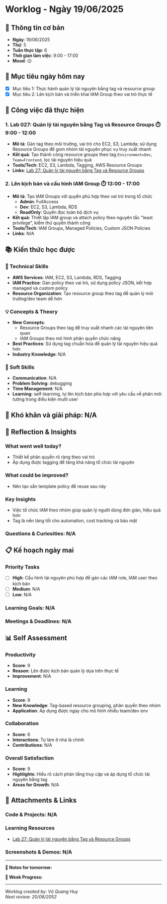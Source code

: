 # Worklog - Ngày 19/06/2025

## 📅 Thông tin cơ bản
- **Ngày**: 19/06/2025
- **Thứ**: 5
- **Tuần thực tập**: 6
- **Thời gian làm việc**: 9:00 - 17:00
- **Mood**: 😐

## 🎯 Mục tiêu ngày hôm nay
- [x] Mục tiêu 1: Thực hành quản lý tài nguyên bằng tag và resource group
- [x] Mục tiêu 2: Lên kịch bản và triển khai IAM Group theo vai trò thực tế 

## 💼 Công việc đã thực hiện

### 1. Lab 027: Quản lý tài nguyên bằng Tag và Resource Groups ⏱️ 9:00 - 12:00
- **Mô tả**: Gán tag theo môi trường, vai trò cho EC2, S3, Lambda; sử dụng Resource Groups để gom nhóm tài nguyên phục vụ truy xuất nhanh
- **Kết quả**: Tạo thành công resource groups theo tag `Environment=Dev`, `Team=Frontend`, lọc tài nguyên hiệu quả  
- **Tools/Tech**: EC2, S3, Lambda, Tagging, AWS Resource Groups  
- **Links**: [Lab 27: Quản lý tài nguyên bằng Tag và Resource Groups](https://000027.awsstudygroup.com/vi/)

### 2. Lên kịch bản và cấu hình IAM Group ⏱️ 13:00 - 17:00
- **Mô tả**: Tạo IAM Groups với quyền phù hợp theo vai trò trong tổ chức
  - **Admin**: FullAccess  
  - **Dev**: EC2, S3, Lambda, RDS  
  - **ReadOnly**: Quyền đọc toàn bộ dịch vụ 
- **Kết quả**: Thiết lập IAM group và attach policy theo nguyên tắc "least privilege", kiểm thử quyền thành công
- **Tools/Tech**: IAM Groups, Managed Policies, Custom JSON Policies
- **Links**: N/A

## 📚 Kiến thức học được

### 🔧 Technical Skills
- **AWS Services**: IAM, EC2, S3, Lambda, RDS, Tagging  
- **IAM Practice**: Gán policy theo vai trò, sử dụng policy JSON, kết hợp managed và custom policy  
- **Resource Organization**: Tạo resource group theo tag để quản lý môi trường/dev team dễ hơn

### 💡 Concepts & Theory
- **New Concepts**: 
  -  Resource Groups theo tag để truy xuất nhanh các tài nguyên liên quan  
  - IAM Groups theo mô hình phân quyền chức năng
- **Best Practices**: Sử dụng tag chuẩn hóa để quản lý tài nguyên hiệu quả hơn
- **Industry Knowledge**: N/A

### 🤝 Soft Skills
- **Communication**: N/A
- **Problem Solving**: debugging
- **Time Management**: N/A
- **Learning**: self-learning, tự lên kịch bản phù hợp với yêu cầu về phân môi tường trong điều kiện multi user

## 🚧 Khó khăn và giải pháp: N/A

## 💭 Reflection & Insights

### What went well today?
- Thiết kế phân quyền rõ ràng theo vai trò  
- Áp dụng được tagging để tăng khả năng tổ chức tài nguyên  

### What could be improved?
- Nên tạo sẵn template policy để reuse sau này  

### Key Insights
- Việc tổ chức IAM theo nhóm giúp quản lý người dùng đơn giản, hiệu quả hơn  
- Tag là nền tảng tốt cho automation, cost tracking và bảo mật  

### Questions & Curiosities: N/A

## 📋 Kế hoạch ngày mai

### Priority Tasks
- [ ] **High**: Cấu hình tài nguyên phù hợp để gán các IAM role, IAM user theo kịch bản
- [ ] **Medium**: N/A
- [ ] **Low**: N/A

### Learning Goals: N/A

### Meetings & Deadlines: N/A

## 📊 Self Assessment

### Productivity
- **Score**: 9
- **Reason**: Lên được kịch bản quản lý dựa trên thực tế
- **Improvement**: N/A

### Learning
- **Score**: 9
- **New Knowledge**: Tag-based resource grouping, phân quyền theo nhóm
- **Application**: Áp dụng được ngay cho mô hình nhiều team/dev env

### Collaboration
- **Score**: 6
- **Interactions**: Tự làm ở nhà là chính
- **Contributions**: N/A

### Overall Satisfaction
- **Score**: 9
- **Highlights**: Hiểu rõ cách phân tầng truy cập và áp dụng tổ chức tài nguyên bằng tag
- **Areas for Growth**: N/A

## 📎 Attachments & Links

### Code & Projects: N/A

### Learning Resources
- [Lab 27: Quản lý tài nguyên bằng Tag và Resource Groups](https://000027.awsstudygroup.com/vi/)

### Screenshots & Demos: N/A

---

**📝 Notes for tomorrow:**

**🎯 Week Progress:**

---
*Worklog created by: Vũ Quang Huy*  
*Next review: 20/06/2052*
